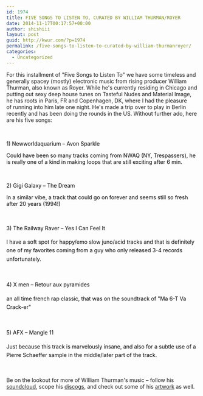 ```yaml
---
id: 1974
title: FIVE SONGS TO LISTEN TO, CURATED BY WILLIAM THURMAN/ROYER
date: 2014-11-17T00:17:57+00:00
author: shishiii
layout: post
guid: http://kwur.com/?p=1974
permalink: /five-songs-to-listen-to-curated-by-william-thurmanroyer/
categories:
  - Uncategorized
---
```

<div class="pf-content">
  <p>
    For this installment of "Five Songs to Listen To" we have some timeless and generally&nbsp;spacey (mostly) electronic music from rising producer William Thurman, also known as Royer. While he's currently residing in Chicago and putting out sexy deep house tunes on Tasteful Nudes and Material Image, he has roots in Paris, FR and Copenhagen, DK, where I had the pleasure of&nbsp;running into him late one night. He's made a trip over to play in Berlin recently and has been doing the rounds in the US. Without further ado, here are his five songs:
  </p>
  
  <p>
    &nbsp;
  </p>
  
  <p>
    <span style="color:#000000;">1) Newworldaquarium &#8211; Avon Sparkle</span>
  </p>
  
  <p>
    <span style="color:#000000;"></span>
  </p>
  
  <p>
    <span style="color:#000000;">Could have been so many tracks coming from NWAQ (NY, Trespassers), he is really one of a kind in making loops that are still exciting after 6 min.</span>
  </p>
  
  <p>
    &nbsp;
  </p>
  
  <p>
    <span style="color:#000000;">2) Gigi Galaxy &#8211; The Dream</span>
  </p>
  
  <p>
    <span style="color:#000000;"></span>
  </p>
  
  <p>
    <span style="color:#000000;">In a similar vibe, a track that could go on forever and seems still so fresh after 20 years (1994!)</span>
  </p>
  
  <p>
    &nbsp;
  </p>
  
  <p>
    <span style="color:#000000;">3) The Railway Raver &#8211; Yes I Can Feel I<span style="line-height: 1.6em;">t</span></span>
  </p>
  
  <p>
    <span style="color:#000000;"></span>
  </p>
  
  <p>
    <span style="color:#000000;"><span style="line-height: 1.6em;">I have a soft spot for happy/emo slow juno/acid tracks and that is definitely one of my favorites coming from a guy who only released 3-4 records unfortunately. </span></span>
  </p>
  
  <p>
    &nbsp;
  </p>
  
  <p>
    <span style="color:#000000;"><span style="line-height: 1.6em;">4) X men &#8211; Retour aux pyramides</span></span>
  </p>
  
  <p>
    <span style="color:#000000;"></span>
  </p>
  
  <p>
    <span style="color:#000000;"><span style="line-height: 1.6em;">an all time french rap classic, that was on the soundtrack of "Ma 6-T Va Crack-er" </span></span>
  </p>
  
  <p>
    &nbsp;
  </p>
  
  <p>
    <span style="color:#000000;"><span style="line-height: 1.6em;">5) AFX &#8211; Mangle 11</span></span>
  </p>
  
  <p>
    <span style="color:#000000;"></span>
  </p>
  
  <p>
    <span style="color:#000000;"><span style="line-height: 1.6em;">Just because this track is marvelously insane, and also for a subtle use of a Pierre Schaeffer sample in the middle/later part of the track.</span></span>
  </p>
  
  <p>
    &nbsp;
  </p>
  
  <p>
    Be on the lookout for more of WIlliam Thurman's music &#8211; follow his <a href="https://soundcloud.com/williamthurman">soundcloud</a>, scope his <a href="http://www.discogs.com/artist/3686464-Royer-3">discogs</a>, and check out some of his <a href="www.williamjamesthurman.com">artwork</a> as well.&nbsp;
  </p>
</div>